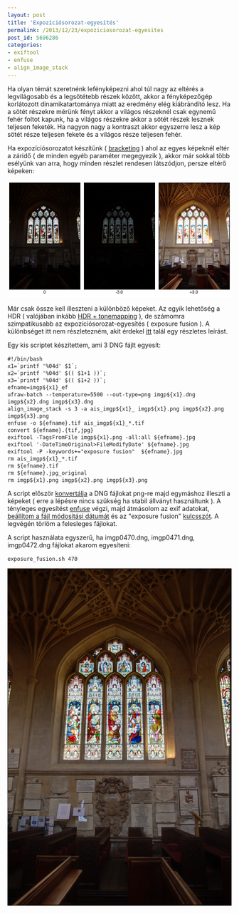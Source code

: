 ```yaml
---
layout: post
title: 'Expozíciósorozat-egyesítés'
permalink: /2013/12/23/expoziciosorozat-egyesites
post_id: 5696286
categories: 
- exiftool
- enfuse
- align_image_stack
---
```


Ha olyan témát szeretnénk lefényképezni ahol túl nagy az eltérés a legvilágosabb és a legsötétebb részek között, akkor a fényképezőgép korlátozott dinamikatartománya miatt az eredmény elég kiábrándító lesz. Ha a sötét részekre mérünk fényt akkor a világos részeknél csak egynemű fehér foltot kapunk, ha a világos részekre akkor a sötét részek lesznek teljesen feketék. Ha nagyon nagy a kontraszt akkor egyszerre lesz a kép sötét része teljesen fekete és a világos része teljesen fehér.

Ha expozíciósorozatot készítünk ( 
[bracketing](http://en.wikipedia.org/wiki/Bracketing) ) ahol az egyes képeknél eltér a záridő ( de minden egyéb paraméter megegyezik ), akkor már sokkal több esélyünk van arra, hogy minden részlet rendesen látszódjon, persze eltérő képeken:

![ef_input_0470.jpg](/assets/ef_input_0470.jpg)

Már csak össze kell illeszteni a különböző képeket. Az egyik lehetőség a HDR ( valójában inkább 
[HDR + tonemapping](http://photo.stackexchange.com/q/7630/507) ), de számomra szimpatikusabb az expozíciósorozat-egyesítés ( exposure fusion ). A különbséget itt nem részletezném, akit érdekel 
[itt](http://photo.stackexchange.com/a/20897/507) talál egy részletes leírást.

Egy kis scriptet készítettem, ami 3 DNG fájlt egyesít:

```
#!/bin/bash
x1=`printf '%04d' $1`;
x2=`printf '%04d' $(( $1+1 ))`;
x3=`printf '%04d' $(( $1+2 ))`;
efname=imgp${x1}_ef
ufraw-batch --temperature=5500 --out-type=png imgp${x1}.dng imgp${x2}.dng imgp${x3}.dng
align_image_stack -s 3 -a ais_imgp${x1}_ imgp${x1}.png imgp${x2}.png imgp${x3}.png
enfuse -o ${efname}.tif ais_imgp${x1}_*.tif
convert ${efname}.{tif,jpg}
exiftool -TagsFromFile imgp${x1}.png -all:all ${efname}.jpg
exiftool '-DateTimeOriginal>FileModifyDate' ${efname}.jpg
exiftool -P -keywords+="exposure fusion"  ${efname}.jpg
rm ais_imgp${x1}_*.tif
rm ${efname}.tif
rm ${efname}.jpg_original
rm imgp${x1}.png imgp${x2}.png imgp${x3}.png
```

A script először 
[konvertálja](/2010/05/11/raw_konvertalasa_jpg_re) a DNG fájlokat png-re majd egymáshoz illeszti a képeket ( erre a lépésre nincs szükség ha stabil állványt használtunk ). A tényleges egyesítést 
[enfuse](http://enblend.sourceforge.net/) végzi, majd átmásolom az exif adatokat, 
[beállítom a fájl módosítási dátumát](/2012/06/05/cim-nelkul_6547) és az "exposure fusion" 
[kulcsszót](/2012/06/08/digitalis_fenykepek_felcimkezese). A legvégén törlöm a felesleges fájlokat.

A script használata egyszerű, ha imgp0470.dng, imgp0471.dng, imgp0472.dng fájlokat akarom egyesíteni:

```
exposure_fusion.sh 470
```

![imgp0470_ef.jpg](/assets/imgp0470_ef.jpg)
